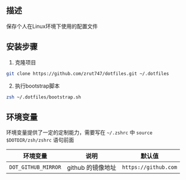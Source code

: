 ## 描述

保存个人在Linux环境下使用的配置文件

## 安装步骤

1. 克隆项目

```bash
git clone https://github.com/zrut747/dotfiles.git ~/.dotfiles
```

2. 执行bootstrap脚本

```bash
zsh ~/.dotfiles/bootstrap.sh
```

## 环境变量

环境变量提供了一定的定制能力，需要写在 `~/.zshrc` 中 `source $DOTDIR/zsh/zshrc` 语句前面

| 环境变量                             | 说明                                    | 默认值                            |
|--------------------------------------|-----------------------------------------|-----------------------------------|
| `DOT_GITHUB_MIRROR`                  | github 的镜像地址                       | `https://github.com`             |
